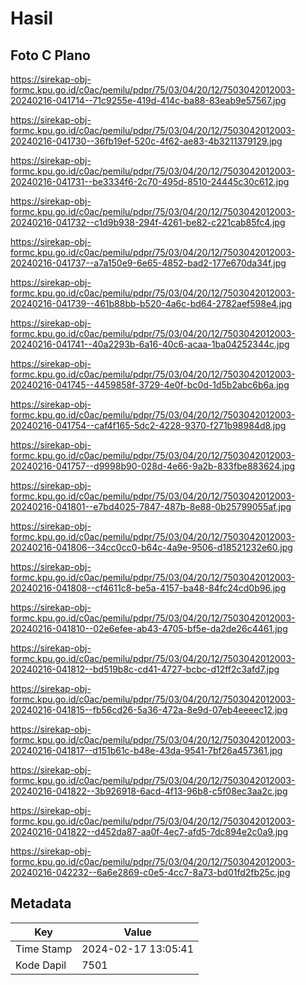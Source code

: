 # Hasil

## Foto C Plano

https://sirekap-obj-formc.kpu.go.id/c0ac/pemilu/pdpr/75/03/04/20/12/7503042012003-20240216-041714--71c9255e-419d-414c-ba88-83eab9e57567.jpg

https://sirekap-obj-formc.kpu.go.id/c0ac/pemilu/pdpr/75/03/04/20/12/7503042012003-20240216-041730--36fb19ef-520c-4f62-ae83-4b3211379129.jpg

https://sirekap-obj-formc.kpu.go.id/c0ac/pemilu/pdpr/75/03/04/20/12/7503042012003-20240216-041731--be3334f6-2c70-495d-8510-24445c30c612.jpg

https://sirekap-obj-formc.kpu.go.id/c0ac/pemilu/pdpr/75/03/04/20/12/7503042012003-20240216-041732--c1d9b938-294f-4261-be82-c221cab85fc4.jpg

https://sirekap-obj-formc.kpu.go.id/c0ac/pemilu/pdpr/75/03/04/20/12/7503042012003-20240216-041737--a7a150e9-6e65-4852-bad2-177e670da34f.jpg

https://sirekap-obj-formc.kpu.go.id/c0ac/pemilu/pdpr/75/03/04/20/12/7503042012003-20240216-041739--461b88bb-b520-4a6c-bd64-2782aef598e4.jpg

https://sirekap-obj-formc.kpu.go.id/c0ac/pemilu/pdpr/75/03/04/20/12/7503042012003-20240216-041741--40a2293b-6a16-40c6-acaa-1ba04252344c.jpg

https://sirekap-obj-formc.kpu.go.id/c0ac/pemilu/pdpr/75/03/04/20/12/7503042012003-20240216-041745--4459858f-3729-4e0f-bc0d-1d5b2abc6b6a.jpg

https://sirekap-obj-formc.kpu.go.id/c0ac/pemilu/pdpr/75/03/04/20/12/7503042012003-20240216-041754--caf4f165-5dc2-4228-9370-f271b98984d8.jpg

https://sirekap-obj-formc.kpu.go.id/c0ac/pemilu/pdpr/75/03/04/20/12/7503042012003-20240216-041757--d9998b90-028d-4e66-9a2b-833fbe883624.jpg

https://sirekap-obj-formc.kpu.go.id/c0ac/pemilu/pdpr/75/03/04/20/12/7503042012003-20240216-041801--e7bd4025-7847-487b-8e88-0b25799055af.jpg

https://sirekap-obj-formc.kpu.go.id/c0ac/pemilu/pdpr/75/03/04/20/12/7503042012003-20240216-041806--34cc0cc0-b64c-4a9e-9506-d18521232e60.jpg

https://sirekap-obj-formc.kpu.go.id/c0ac/pemilu/pdpr/75/03/04/20/12/7503042012003-20240216-041808--cf4611c8-be5a-4157-ba48-84fc24cd0b96.jpg

https://sirekap-obj-formc.kpu.go.id/c0ac/pemilu/pdpr/75/03/04/20/12/7503042012003-20240216-041810--02e6efee-ab43-4705-bf5e-da2de26c4461.jpg

https://sirekap-obj-formc.kpu.go.id/c0ac/pemilu/pdpr/75/03/04/20/12/7503042012003-20240216-041812--bd519b8c-cd41-4727-bcbc-d12ff2c3afd7.jpg

https://sirekap-obj-formc.kpu.go.id/c0ac/pemilu/pdpr/75/03/04/20/12/7503042012003-20240216-041815--fb56cd26-5a36-472a-8e9d-07eb4eeeec12.jpg

https://sirekap-obj-formc.kpu.go.id/c0ac/pemilu/pdpr/75/03/04/20/12/7503042012003-20240216-041817--d151b61c-b48e-43da-9541-7bf26a457361.jpg

https://sirekap-obj-formc.kpu.go.id/c0ac/pemilu/pdpr/75/03/04/20/12/7503042012003-20240216-041822--3b926918-6acd-4f13-96b8-c5f08ec3aa2c.jpg

https://sirekap-obj-formc.kpu.go.id/c0ac/pemilu/pdpr/75/03/04/20/12/7503042012003-20240216-041822--d452da87-aa0f-4ec7-afd5-7dc894e2c0a9.jpg

https://sirekap-obj-formc.kpu.go.id/c0ac/pemilu/pdpr/75/03/04/20/12/7503042012003-20240216-042232--6a6e2869-c0e5-4cc7-8a73-bd01fd2fb25c.jpg


## Metadata

| Key        | Value               |
| ---------- | ------------------- |
| Time Stamp | 2024-02-17 13:05:41 |
| Kode Dapil | 7501                |



